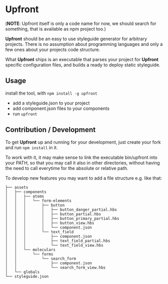 # Upfront

(**NOTE**: Upfront itself is only a code name for now, we should search for something, that is available as npm project too.)

**Upfront** should be an easy to use styleguide generator for arbitrary projects. There is no assumption about programming languages and only a few ones about your projects code structure.

What **Upfront** ships is an executable that parses your project for **Upfront** specific configuration files, and builds a ready to deploy static styleguide.

## Usage

install the tool, with `npm install -g upfront`

- add a styleguide.json to your project
- add component.json files to your components
- run `upfront`

## Contribution / Development

To get **Upfront** up and running for your development, just create your fork and run `npm install` in it.

To work with it, it may make sense to link the executable bin/upfront into your PATH, so that you may call it also in other directories,
without having the need to call everytime for the absolute or relative path.

To develop new features you may want to add a file structure e.g. like that:

```
├── assets
│   ├── components
│   │   ├── atoms
│   │   │   └── form-elements
│   │   │       ├── button
│   │   │       │   ├── button_danger_partial.hbs
│   │   │       │   ├── button_partial.hbs
│   │   │       │   ├── button_primary_partial.hbs
│   │   │       │   ├── button_view.hbs
│   │   │       │   └── component.json
│   │   │       └── text_field
│   │   │           ├── component.json
│   │   │           ├── text_field_partial.hbs
│   │   │           └── text_field_view.hbs
│   │   └── moleculars
│   │       └── forms
│   │           └── search_form
│   │               ├── component.json
│   │               └── search_form_view.hbs
│   └── globals
└── styleguide.json
```
